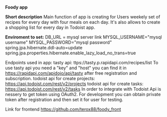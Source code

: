 **Foody app**

**Short description**
Main function of app is creating for Users weekely set of recipes for every day with four meals on each day.
It's also allows to create a shopping list for every day in Todoist app.


**Enviroment to set:**
DB_URL = mysql server link
MYSQL_USERNAME="mysql username"
MYSQL_PASSWORD="mysql password" 
spring.jpa.hibernate.ddl-auto=update
spring.jpa.properties.hibernate.enable_lazy_load_no_trans=true

Endpoints used in app:
tasty api: ttps://tasty.p.rapidapi.com/recipes/list
To use tasty api you need a "key" and "host" you can find it in https://rapidapi.com/apidojo/api/tasty after free registration and subscription.
todoist api for create projects: https://api.todoist.com/rest/v2/projects
todoist api for create tasks: https://api.todoist.com/rest/v2/tasks
In order to integrate with Todoist Api is nessery to get token using OAuth2. For development you can obtain private token after registration and then set it for user for testing. 

Link for frontend https://github.com/terox88/foody_front
